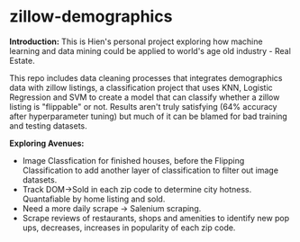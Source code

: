 # zillow-demographics

**Introduction:** 
This is Hien's personal project exploring how machine learning and data mining could be applied to world's age old industry - Real Estate.

This repo includes data cleaning processes that integrates demographics data with zillow listings, a classification project that uses KNN, Logistic Regression and SVM to create a model that can classify whether a zillow listing is "flippable" or not. Results aren't truly satisfying (64% accuracy after hyperparameter tuning) but much of it can be blamed for bad training and testing datasets. 

**Exploring Avenues:**
- Image Classfication for finished houses, before the Flipping Classification to add another layer of classification to filter out image datasets. 
- Track DOM->Sold in each zip code to determine city hotness. Quantafiable by home listing and sold. 
- Need a more daily scrape -> Salenium scraping. 
- Scrape reviews of restaurants, shops and amenities to identify new pop ups, decreases, increases in popularity of each zip code. 

